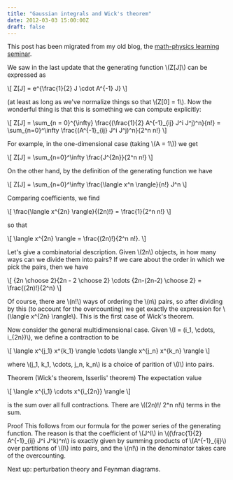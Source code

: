 ```yaml
---
title: "Gaussian integrals and Wick's theorem"
date: 2012-03-03 15:00:00Z
draft: false
---
```


This post has been migrated from my old blog, the
[math-physics learning seminar](https://mathphysseminar.blogspot.com/).


We saw in the last update that the generating function \\(Z[J]\\) can be expressed
as

\\[ Z[J] = e^{\frac{1}{2} J \cdot A^{-1} J} \\]

(at least as long as we've normalize things so that \\(Z[0] = 1\\). Now the
wonderful thing is that this is something we can compute explicitly:

\\[ Z[J] = \sum\_{n = 0}^{\infty} \frac{(\frac{1}{2} A^{-1}\_{ij} J^i J^j)^n}{n!} = \sum_{n=0}^\infty \frac{(A^{-1}\_{ij} J^i J^j)^n}{2^n n!} \\]


For example, in the one-dimensional case (taking \\(A = 1\\)) we get

\\[ Z[J] = \sum_{n=0}^\infty \frac{J^{2n}}{2^n n!} \\]

On the other hand, by the definition of the generating function we have

\\[ Z[J] = \sum_{n=0}^\infty \frac{\langle x^n \rangle}{n!} J^n \\]

Comparing coefficients, we find

\\[ \frac{\langle x^{2n} \rangle}{(2n)!} = \frac{1}{2^n n!} \\]

so that

\\[ \langle x^{2n} \rangle = \frac{(2n)!}{2^n n!}. \\]

Let's give a combinatorial description. Given \\(2n\\) objects, in how many ways can we divide them into pairs? If we care about the order in which we pick the pairs, then we have

\\[ {2n \choose 2}{2n - 2 \choose 2} \cdots {2n-(2n-2) \choose 2} = \frac{(2n)!}{2^n} \\]

Of course, there are \\(n!\\) ways of ordering the \\(n\\) pairs, so after dividing by this (to account for the overcounting) we get exactly the expression for \\(\langle x^{2n} \rangle\\). This is the first case of Wick's theorem.


Now consider the general multidimensional case. Given \\(I = (i_1, \cdots, i_{2n})\\), we define a contraction to be

\\[ \langle x^{j_1} x^{k_1} \rangle \cdots \langle x^{j_n} x^{k_n} \rangle \\]

where \\(j_1, k_1, \cdots, j_n, k_n\\) is a choice of parition of \\(I\\) into pairs.


Theorem (Wick's theorem, Isserlis' theorem) The expectation value

\\[ \langle x^{i_1} \cdots x^{i_{2n}} \rangle \\]

is the sum over all full contractions. There are \\((2n)!/ 2^n n!\\) terms in the sum.


Proof This follows from our formula for the power series of the generating
function. The reason is that the coefficient of  \\(J^I\\) in
\\((\frac{1}{2} A^{-1}\_{ij} J^i J^k)^n\\) is exactly given by summing products
of \\(A^{-1}\_{ij}\\) over partitions of \\(I\\) into pairs, and the \\(n!\\) in the
denominator takes care of the overcounting.

Next up: perturbation theory and Feynman diagrams.